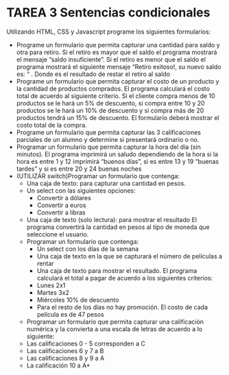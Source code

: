 # TAREA 3 Sentencias condicionales

Utilizando HTML, CSS y Javascript programe los siguientes formularios:

* Programe un formulario que permita capturar una cantidad para saldo y otra para retiro. Si el retiro es mayor que el saldo el programa mostrará el mensaje “saldo insuficiente”. Si el retiro es menor que el saldo el programa mostrará el siguiente mensaje  “Retiro exitoso!, su nuevo saldo es: “ <nuevoSaldo>. Donde <nuevoSaldo> es el resultado de restar el retiro al saldo
* Programe un formulario que permita capturar el costo de un producto y la cantidad de productos comprados. El programa calculará el costo total de acuerdo al siguiente criterio. Si el cliente compra menos de 10 productos se le hará un 5% de descuento, si compra entre 10 y 20 productos se le hará un 10% de descuento y si compra más de 20 productos tendrá un 15% de descuento. El formulario deberá mostrar el costo total de la compra.
* Programe un formulario que permita capturar las 3 calificaciones parciales de un alumno y determine si presentará ordinario o no.
* Programar un formulario que permita capturar la hora del día (sin minutos). El programa imprimirá un saludo dependiendo de la hora si la hora es entre 1 y 12 imprimirá “buenos días”, si es entre 13 y 19 “buenas tardes” y si es entre 20 y 24 buenas noches
* (UTILIZAR switch)Programar un formulario que contenga:
  * Una caja de texto: para capturar una cantidad en pesos.
  * Un select con las siguientes opciones:
    * Convertir a dólares
    * Convertir a euros
    * Convertir a libras
  * Una caja de texto (solo lectura): para mostrar el resultado
  El programa convertirá la cantidad en pesos al tipo de moneda que seleccione el usuario.
  * Programar un formulario que contenga:
    * Un select con los días de la semana
    * Una caja de texto en la que se capturará el número de películas a rentar
    * Una caja de texto para mostrar el resultado.
  El programa calculará el total a pagar de acuerdo a los siguientes criterios:
    * Lunes 2x1
    * Martes 3x2
    * Miércoles 10% de descuento
    * Para el resto de los días no hay promoción. 
  El costo de cada película es de 47 pesos
  * Programar un formulario que permita capturar una calificación numérica y la convierta a una escala de letras de acuerdo a lo siguiente:
   * Las calificaciones 0 - 5 corresponden a C
   * Las calificaciones 6 y 7 a B
   * Las calificaciones 8 y 9 a A
   * La calificación 10 a A+

